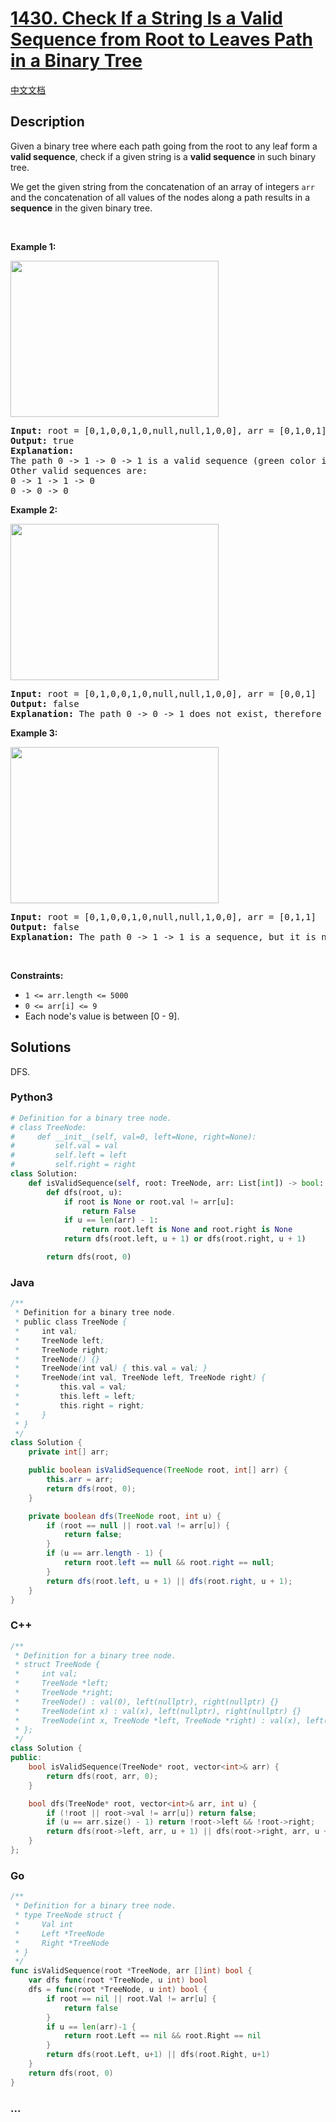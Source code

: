 # [1430. Check If a String Is a Valid Sequence from Root to Leaves Path in a Binary Tree](https://leetcode.com/problems/check-if-a-string-is-a-valid-sequence-from-root-to-leaves-path-in-a-binary-tree)

[中文文档](/solution/1400-1499/1430.Check%20If%20a%20String%20Is%20a%20Valid%20Sequence%20from%20Root%20to%20Leaves%20Path%20in%20a%20Binary%20Tree/README.md)

## Description

<p>Given a binary tree where each path going from the root to any leaf form a <strong>valid sequence</strong>, check if a given string&nbsp;is a <strong>valid sequence</strong> in such binary tree.&nbsp;</p>

<p>We get the given string from the concatenation of an array of integers <code>arr</code> and the concatenation of all&nbsp;values of the nodes along a path results in a <strong>sequence</strong> in the given binary tree.</p>

<p>&nbsp;</p>
<p><strong class="example">Example 1:</strong></p>

<p><strong><img alt="" src="https://fastly.jsdelivr.net/gh/doocs/leetcode@main/solution/1400-1499/1430.Check%20If%20a%20String%20Is%20a%20Valid%20Sequence%20from%20Root%20to%20Leaves%20Path%20in%20a%20Binary%20Tree/images/leetcode_testcase_1.png" style="width: 333px; height: 250px;" /></strong></p>

<pre>
<strong>Input:</strong> root = [0,1,0,0,1,0,null,null,1,0,0], arr = [0,1,0,1]
<strong>Output:</strong> true
<strong>Explanation: 
</strong>The path 0 -&gt; 1 -&gt; 0 -&gt; 1 is a valid sequence (green color in the figure). 
Other valid sequences are: 
0 -&gt; 1 -&gt; 1 -&gt; 0 
0 -&gt; 0 -&gt; 0
</pre>

<p><strong class="example">Example 2:</strong></p>

<p><strong><img alt="" src="https://fastly.jsdelivr.net/gh/doocs/leetcode@main/solution/1400-1499/1430.Check%20If%20a%20String%20Is%20a%20Valid%20Sequence%20from%20Root%20to%20Leaves%20Path%20in%20a%20Binary%20Tree/images/leetcode_testcase_2.png" style="width: 333px; height: 250px;" /></strong></p>

<pre>
<strong>Input:</strong> root = [0,1,0,0,1,0,null,null,1,0,0], arr = [0,0,1]
<strong>Output:</strong> false 
<strong>Explanation:</strong> The path 0 -&gt; 0 -&gt; 1 does not exist, therefore it is not even a sequence.
</pre>

<p><strong class="example">Example 3:</strong></p>

<p><strong><img alt="" src="https://fastly.jsdelivr.net/gh/doocs/leetcode@main/solution/1400-1499/1430.Check%20If%20a%20String%20Is%20a%20Valid%20Sequence%20from%20Root%20to%20Leaves%20Path%20in%20a%20Binary%20Tree/images/leetcode_testcase_3.png" style="width: 333px; height: 250px;" /></strong></p>

<pre>
<strong>Input:</strong> root = [0,1,0,0,1,0,null,null,1,0,0], arr = [0,1,1]
<strong>Output:</strong> false
<strong>Explanation: </strong>The path 0 -&gt; 1 -&gt; 1 is a sequence, but it is not a valid sequence.
</pre>

<p>&nbsp;</p>
<p><strong>Constraints:</strong></p>

<ul>
	<li><code>1 &lt;= arr.length &lt;= 5000</code></li>
	<li><code>0 &lt;= arr[i] &lt;= 9</code></li>
	<li>Each node&#39;s value is between [0 - 9].</li>
</ul>

## Solutions

DFS.

<!-- tabs:start -->

### **Python3**

```python
# Definition for a binary tree node.
# class TreeNode:
#     def __init__(self, val=0, left=None, right=None):
#         self.val = val
#         self.left = left
#         self.right = right
class Solution:
    def isValidSequence(self, root: TreeNode, arr: List[int]) -> bool:
        def dfs(root, u):
            if root is None or root.val != arr[u]:
                return False
            if u == len(arr) - 1:
                return root.left is None and root.right is None
            return dfs(root.left, u + 1) or dfs(root.right, u + 1)

        return dfs(root, 0)
```

### **Java**

```java
/**
 * Definition for a binary tree node.
 * public class TreeNode {
 *     int val;
 *     TreeNode left;
 *     TreeNode right;
 *     TreeNode() {}
 *     TreeNode(int val) { this.val = val; }
 *     TreeNode(int val, TreeNode left, TreeNode right) {
 *         this.val = val;
 *         this.left = left;
 *         this.right = right;
 *     }
 * }
 */
class Solution {
    private int[] arr;

    public boolean isValidSequence(TreeNode root, int[] arr) {
        this.arr = arr;
        return dfs(root, 0);
    }

    private boolean dfs(TreeNode root, int u) {
        if (root == null || root.val != arr[u]) {
            return false;
        }
        if (u == arr.length - 1) {
            return root.left == null && root.right == null;
        }
        return dfs(root.left, u + 1) || dfs(root.right, u + 1);
    }
}
```

### **C++**

```cpp
/**
 * Definition for a binary tree node.
 * struct TreeNode {
 *     int val;
 *     TreeNode *left;
 *     TreeNode *right;
 *     TreeNode() : val(0), left(nullptr), right(nullptr) {}
 *     TreeNode(int x) : val(x), left(nullptr), right(nullptr) {}
 *     TreeNode(int x, TreeNode *left, TreeNode *right) : val(x), left(left), right(right) {}
 * };
 */
class Solution {
public:
    bool isValidSequence(TreeNode* root, vector<int>& arr) {
        return dfs(root, arr, 0);
    }

    bool dfs(TreeNode* root, vector<int>& arr, int u) {
        if (!root || root->val != arr[u]) return false;
        if (u == arr.size() - 1) return !root->left && !root->right;
        return dfs(root->left, arr, u + 1) || dfs(root->right, arr, u + 1);
    }
};
```

### **Go**

```go
/**
 * Definition for a binary tree node.
 * type TreeNode struct {
 *     Val int
 *     Left *TreeNode
 *     Right *TreeNode
 * }
 */
func isValidSequence(root *TreeNode, arr []int) bool {
	var dfs func(root *TreeNode, u int) bool
	dfs = func(root *TreeNode, u int) bool {
		if root == nil || root.Val != arr[u] {
			return false
		}
		if u == len(arr)-1 {
			return root.Left == nil && root.Right == nil
		}
		return dfs(root.Left, u+1) || dfs(root.Right, u+1)
	}
	return dfs(root, 0)
}
```

### **...**

```

```

<!-- tabs:end -->
